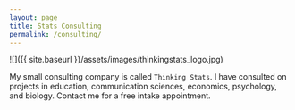 ```yaml
---
layout: page
title: Stats Consulting
permalink: /consulting/
---
```


![]({{ site.baseurl }}/assets/images/thinkingstats_logo.jpg)

My small consulting company is called `Thinking Stats`. I have consulted on projects in education, communication sciences, economics, psychology, and biology. Contact me for a free intake appointment.



